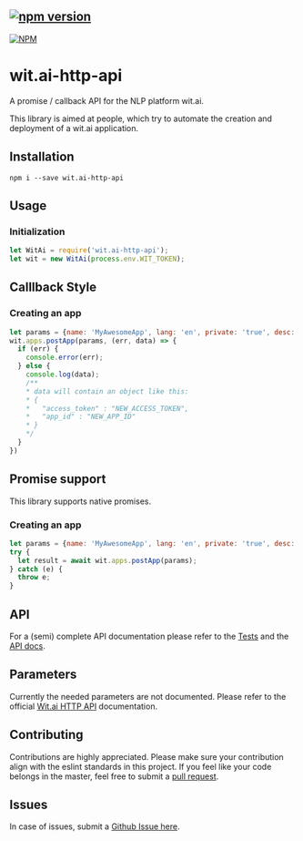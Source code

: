 [![npm version](https://badge.fury.io/js/wit.ai-http-api.svg)](https://badge.fury.io/js/wit.ai-http-api)
--
[![NPM](https://nodei.co/npm/wit.ai-http-api.png)](https://nodei.co/npm/wit.ai-http-api/)
# wit.ai-http-api
A promise / callback API for the NLP platform wit.ai.

This library is aimed at people, which try to automate the creation and deployment of a wit.ai application.


## Installation
`npm i --save wit.ai-http-api`

## Usage

### Initialization
```javascript
let WitAi = require('wit.ai-http-api');
let wit = new WitAi(process.env.WIT_TOKEN);
```

## Calllback Style

### Creating an app

```javascript
let params = {name: 'MyAwesomeApp', lang: 'en', private: 'true', desc: 'Test'};
wit.apps.postApp(params, (err, data) => {
  if (err) {
    console.error(err);
  } else {
    console.log(data);
    /**
    * data will contain an object like this:
    * {
    *   "access_token" : "NEW_ACCESS_TOKEN",
    *   "app_id" : "NEW_APP_ID"
    * }
    */
  }
})
```

## Promise support
This library supports native promises.

### Creating an app
```javascript
let params = {name: 'MyAwesomeApp', lang: 'en', private: 'true', desc: 'Test'};
try {
  let result = await wit.apps.postApp(params);
} catch (e) {
  throw e;
}
```

## API
For a (semi) complete API documentation please refer to the 
[Tests](https://github.com/Nop0x/wit.ai-http-api/tree/master/test) and the 
[API docs](https://nop0x.github.io/wit.ai-http-api/).

## Parameters
Currently the needed parameters are not documented.
Please refer to the official [Wit.ai HTTP API](https://wit.ai/docs/http/20170307) documentation.

## Contributing
Contributions are highly appreciated.
Please make sure your contribution align with the eslint standards in this project.
If you feel like your code belongs in the master, feel free to submit a 
[pull request](https://github.com/Nop0x/wit.ai-http-api/pulls).

## Issues
In case of issues, submit a [Github Issue here](https://github.com/Nop0x/wit.ai-http-api/issues).
